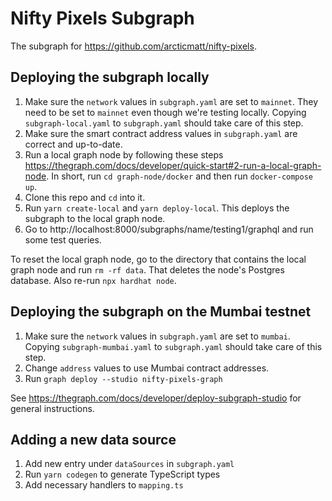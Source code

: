 # Nifty Pixels Subgraph

The subgraph for https://github.com/arcticmatt/nifty-pixels.

## Deploying the subgraph locally

1. Make sure the `network` values in `subgraph.yaml` are set to `mainnet`. They need to be set to `mainnet` even though we're testing locally. Copying `subgraph-local.yaml` to `subgraph.yaml` should take care of this step.
1. Make sure the smart contract address values in `subgraph.yaml` are correct and up-to-date.
1. Run a local graph node by following these steps https://thegraph.com/docs/developer/quick-start#2-run-a-local-graph-node. In short, run `cd graph-node/docker` and then run `docker-compose up`.
1. Clone this repo and `cd` into it.
1. Run `yarn create-local` and `yarn deploy-local`. This deploys the subgraph to the local graph node.
1. Go to http://localhost:8000/subgraphs/name/testing1/graphql and run some test queries.

To reset the local graph node, go to the directory that contains the local graph node and run `rm -rf data`. That deletes the node's Postgres database. Also re-run `npx hardhat node`.

## Deploying the subgraph on the Mumbai testnet

1. Make sure the `network` values in `subgraph.yaml` are set to `mumbai`. Copying `subgraph-mumbai.yaml` to `subgraph.yaml` should take care of this step.
1. Change `address` values to use Mumbai contract addresses.
1. Run `graph deploy --studio nifty-pixels-graph`

See https://thegraph.com/docs/developer/deploy-subgraph-studio for general instructions.

## Adding a new data source

1. Add new entry under `dataSources` in `subgraph.yaml`
2. Run `yarn codegen` to generate TypeScript types
3. Add necessary handlers to `mapping.ts`